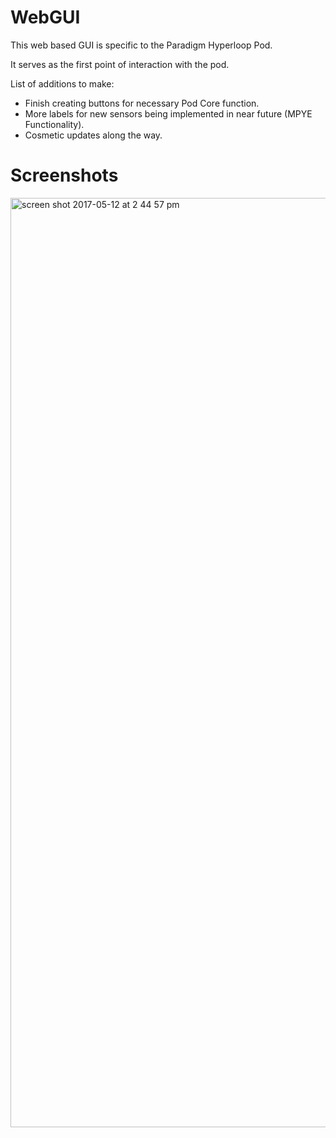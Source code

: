 # WebGUI

This web based GUI is specific to the Paradigm Hyperloop Pod. 

It serves as the first point of interaction with the pod.

List of additions to make:
 - Finish creating buttons for necessary Pod Core function. 
 - More labels for new sensors being implemented in near future (MPYE Functionality).
 - Cosmetic updates along the way.
 
# Screenshots

<img width="1487" alt="screen shot 2017-05-12 at 2 44 57 pm" src="https://cloud.githubusercontent.com/assets/28206905/26018062/a076a2f0-3721-11e7-9f16-c6fa3f86365d.png">
